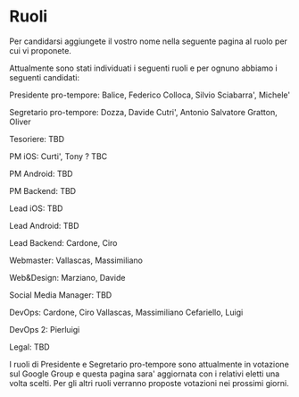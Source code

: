 
#  Ruoli

Per candidarsi aggiungete il vostro nome nella seguente pagina al ruolo per cui vi proponete.

Attualmente sono stati individuati i seguenti ruoli e per ognuno abbiamo i seguenti candidati:



Presidente pro-tempore: 
Balice, Federico
Colloca, Silvio
Sciabarra', Michele'

Segretario pro-tempore:
Dozza, Davide
Cutri', Antonio Salvatore 
Gratton, Oliver 
					
Tesoriere:
TBD

PM iOS:
Curti', Tony ? TBC

PM Android:
TBD

PM Backend:
TBD

Lead  iOS:
TBD

Lead  Android:
TBD

Lead  Backend:
Cardone, Ciro			

Webmaster:
Vallascas, Massimiliano	

Web&Design:
Marziano, Davide	

Social Media Manager:
TBD
				
DevOps:
Cardone, Ciro
Vallascas, Massimiliano
Cefariello, Luigi		

DevOps 2:
Pierluigi

Legal:
TBD



I ruoli di Presidente e Segretario pro-tempore sono attualmente in votazione sul Google Group e questa pagina sara' aggiornata con i relativi eletti una volta scelti.
Per gli altri ruoli verranno proposte votazioni nei prossimi giorni.

